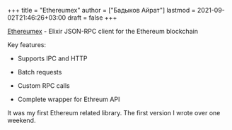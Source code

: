 +++
title = "Ethereumex"
author = ["Бадыков Айрат"]
lastmod = 2021-09-02T21:46:26+03:00
draft = false
+++

[Ethereumex](https://github.com/mana-ethereum/ethereumex) - Elixir JSON-RPC client for the Ethereum blockchain

Key features:

-   Supports IPC and HTTP

-   Batch requests

-   Custom RPC calls

-   Complete wrapper for Ethreum API

It was my first Ethereum related library. The first version I wrote over one weekend.
